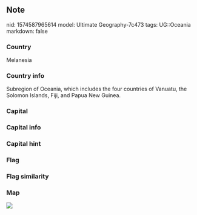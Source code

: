## Note
nid: 1574587965614
model: Ultimate Geography-7c473
tags: UG::Oceania
markdown: false

### Country
Melanesia

### Country info
Subregion of Oceania, which includes the four countries of Vanuatu, the Solomon Islands, Fiji, and Papua New Guinea.

### Capital


### Capital info


### Capital hint


### Flag


### Flag similarity


### Map
<img src="ug-map-melanesia.png">
